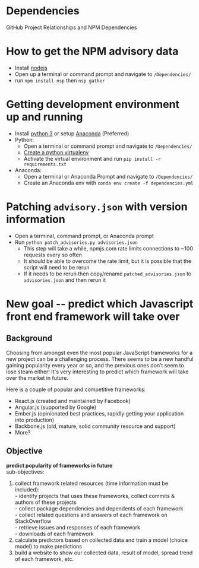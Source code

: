 # Dependencies
GitHub Project Relationships and NPM Dependencies

# How to get the NPM advisory data
 - Install [nodejs](https://nodejs.org/en/download/)
 - Open up a terminal or command prompt and navigate to `/Dependencies/`
 - run `npm install nsp` then `nsp gather`

# Getting development environment up and running
- Install [python 3](https://www.python.org/downloads/) or setup [Anaconda](https://www.anaconda.com/download/) (Preferred)
- Python:
  - Open a terminal or command prompt and navigate to `/Dependencies/`
  - [Create a python virtualenv](https://packaging.python.org/guides/installing-using-pip-and-virtualenv/)
  - Activate the virtual environment and run `pip install -r requirements.txt`
- Anaconda:
  - Open a terminal or Anaconda Prompt and navigate to `/Dependencies/`
  - Create an Anaconda env with `conda env create -f dependencies.yml`

# Patching ```advisory.json``` with version information
- Open a terminal, command prompt, or Anaconda prompt
- Run `python patch_advisories.py advisories.json`
  - This step will take a while, npmjs.com rate limits connections to ~100 requests every so often
  - It should be able to overcome the rate limit, but it is possible that the script will need to be rerun
  - If it needs to be rerun then copy/rename `patched_advisories.json` to `advisories.json` and then rerun it

# New goal -- predict which Javascript front end framework will take over
## Background
Choosing from amongst even the most popular JavaScript frameworks for a new project can be a challenging process. There seems to be a new handful gaining popularity every year or so, and the previous ones don’t seem to lose steam either! It's very interesting to predict which framework will take over the market in future.

Here is a couple of popular and competitive frameworks:
  - React.js (created and maintained by Facebook)
  - Angular.js (supported by Google)
  - Ember.js (opinionated best practices, rapidly getting your application into production)
  - Backbone.js (old, mature, solid community resource and support)
  - More?

## Objective
**predict popularity of frameworks in future**  
sub-objectives:
  1. collect framework related resources (time information must be included):  
    - identify projects that uses these frameworks, collect commits & authors of these projects  
    - collect package dependencies and dependents of each framework  
    - collect related questions and answers of each framework on StackOverflow  
    - retrieve issues and responses of each framework  
    - downloads of each framework  
  2. calculate predictors based on collected data and train a model (choice model) to make predictions
  3. build a website to show our collected data, result of model, spread trend of each framework, etc.
